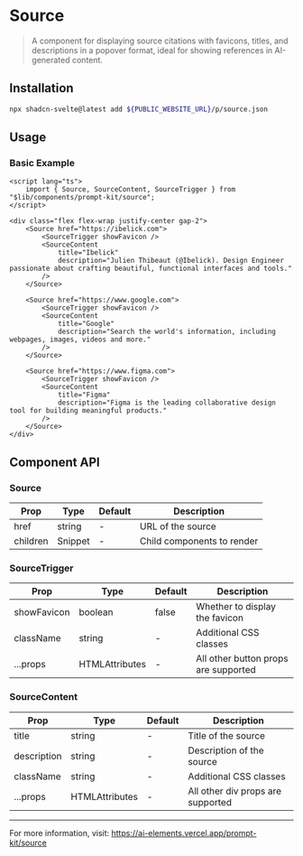 # Source

> A component for displaying source citations with favicons, titles, and descriptions in a popover format, ideal for showing references in AI-generated content.

## Installation

```bash
npx shadcn-svelte@latest add ${PUBLIC_WEBSITE_URL}/p/source.json
```

## Usage

### Basic Example

```svelte
<script lang="ts">
	import { Source, SourceContent, SourceTrigger } from "$lib/components/prompt-kit/source";
</script>

<div class="flex flex-wrap justify-center gap-2">
	<Source href="https://ibelick.com">
		<SourceTrigger showFavicon />
		<SourceContent
			title="Ibelick"
			description="Julien Thibeaut (@Ibelick). Design Engineer passionate about crafting beautiful, functional interfaces and tools."
		/>
	</Source>
	
	<Source href="https://www.google.com">
		<SourceTrigger showFavicon />
		<SourceContent
			title="Google"
			description="Search the world's information, including webpages, images, videos and more."
		/>
	</Source>
	
	<Source href="https://www.figma.com">
		<SourceTrigger showFavicon />
		<SourceContent
			title="Figma"
			description="Figma is the leading collaborative design tool for building meaningful products."
		/>
	</Source>
</div>
```

## Component API

### Source

| Prop | Type | Default | Description |
|------|------|---------|-------------|
| href | string | - | URL of the source |
| children | Snippet | - | Child components to render |

### SourceTrigger

| Prop | Type | Default | Description |
|------|------|---------|-------------|
| showFavicon | boolean | false | Whether to display the favicon |
| className | string | - | Additional CSS classes |
| ...props | HTMLAttributes<HTMLButtonElement> | - | All other button props are supported |

### SourceContent

| Prop | Type | Default | Description |
|------|------|---------|-------------|
| title | string | - | Title of the source |
| description | string | - | Description of the source |
| className | string | - | Additional CSS classes |
| ...props | HTMLAttributes<HTMLDivElement> | - | All other div props are supported |

---

For more information, visit: https://ai-elements.vercel.app/prompt-kit/source

